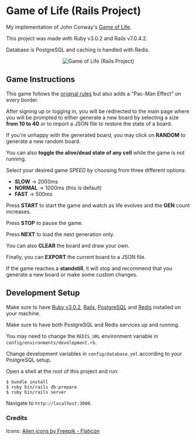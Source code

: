 # Game of Life (Rails Project)

My implementation of John Conway's [Game of Life](https://en.wikipedia.org/wiki/Conway%27s_Game_of_Life "Game of Life").

This project was made with Ruby v3.0.2 and Rails v7.0.4.2.

Database is PostgreSQL and caching is handled with Redis.

<p align="center"><img src="https://i.ibb.co/NKd3Pr4/gol.webp" alt="Game of Life (Rails Project)"></p>

## Game Instructions

This game follows the [original rules](https://en.wikipedia.org/wiki/Conway%27s_Game_of_Life#Rules) but also adds a "Pac-Man Effect" on every border.

After signing up or logging in, you will be redirected to the main page where you will be prompted to either generate a new board by selecting a size **from 10 to 40** or to import a JSON file to restore the state of a board.

If you're unhappy with the generated board, you may click on **RANDOM** to generate a new random board.

You can also **toggle the alive/dead state of any cell** while the game is not running.

Select your desired game *SPEED* by choosing from three different options:

 - **SLOW** -> 2000ms
 - **NORMAL** -> 1000ms (this is default)
 - **FAST** -> 500ms

Press **START** to start the game and watch as life evolves and the **GEN** count increases.

Press **STOP** to pause the game.

Press **NEXT** to load the next generation only.

You can also **CLEAR** the board and draw your own.

Finally, you can **EXPORT** the current board to a JSON file.

If the game reaches a **standstill**, it will stop and recommend that you generate a new board or make some custom changes.

## Development Setup

Make sure to have [Ruby v3.0.2](https://www.phusionpassenger.com/library/walkthroughs/deploy/ruby/ownserver/nginx/oss/install_language_runtime.html), [Rails](https://guides.rubyonrails.org/getting_started.html),  [PostgreSQL](https://www.postgresql.org/) and [Redis](https://redis.io/docs/getting-started/) installed on your machine.

Make sure to have both PostgreSQL and Redis services up and running.

You may need to change the `REDIS_URL` environment variable in `config/environments/development.rb`.

Change development variables in `config/database.yml` according to your PostgreSQL setup. 

Open a shell at the root of this project and run:

```shell
$ bundle install
$ ruby bin/rails db:prepare
$ ruby bin/rails server
```
Navigate to `http://localhost:3000`.
### Credits

Icons: [Alien icons by Freepik - Flaticon](https://www.flaticon.com/free-icons/alien)

